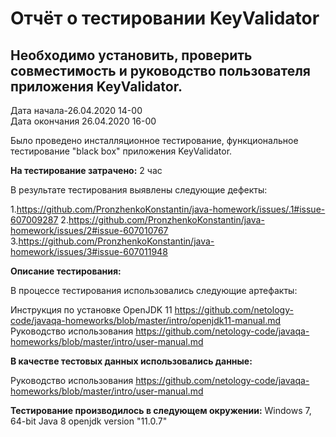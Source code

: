 # Отчёт о тестировании KeyValidator
## Необходимо установить, проверить совместимость и руководство пользователя приложения KeyValidator.
Дата начала-26.04.2020 14-00  
Дата окончания 26.04.2020 16-00 

Было проведено инсталляционное тестирование, функциональное тестирование "black box" приложения KeyValidator.

**На тестирование затрачено:** 2 час

В результате тестирования выявлены следующие дефекты:

1.https://github.com/PronzhenkoKonstantin/java-homework/issues/.1#issue-607009287
2.https://github.com/PronzhenkoKonstantin/java-homework/issues/2#issue-607010767
3.https://github.com/PronzhenkoKonstantin/java-homework/issues/3#issue-607011948

**Описание тестирования:**

В процессе тестирования использовались следующие артефакты:

Инструкция по установке OpenJDK 11 https://github.com/netology-code/javaqa-homeworks/blob/master/intro/openjdk11-manual.md
Руководство использования https://github.com/netology-code/javaqa-homeworks/blob/master/intro/user-manual.md

**В качестве тестовых данных использовались данные:**

Руководство использования https://github.com/netology-code/javaqa-homeworks/blob/master/intro/user-manual.md

**Тестирование производилось в следующем окружении:**
Windows 7, 64-bit
Java 8
openjdk version "11.0.7"